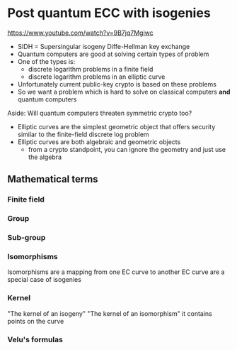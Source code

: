 # Post quantum ECC with isogenies

https://www.youtube.com/watch?v=9B7jq7Mgiwc

- SIDH = Supersingular isogeny Diffe-Hellman key exchange
- Quantum computers are good at solving certain types of problem
- One of the types is:
    - discrete logarithm problems in a finite field
    - discrete logarithm problems in an elliptic curve
- Unfortunately current public-key crypto is based on these problems
- So we want a problem which is hard to solve on classical computers **and**
  quantum computers

Aside: Will quantum computers threaten symmetric crypto too?

- Elliptic curves are the simplest geometric object that offers security similar
  to the finite-field discrete log problem
- Elliptic curves are both algebraic and geometric objects
    - from a crypto standpoint, you can ignore the geometry and just use the
      algebra

## Mathematical terms

### Finite field

### Group

### Sub-group

### Isomorphisms

Isomorphisms are a mapping from one EC curve to another EC curve are a special
case of isogenies

### Kernel

"The kernel of an isogeny" "The kernel of an isomorphism" it contains points on
the curve

### Velu's formulas
